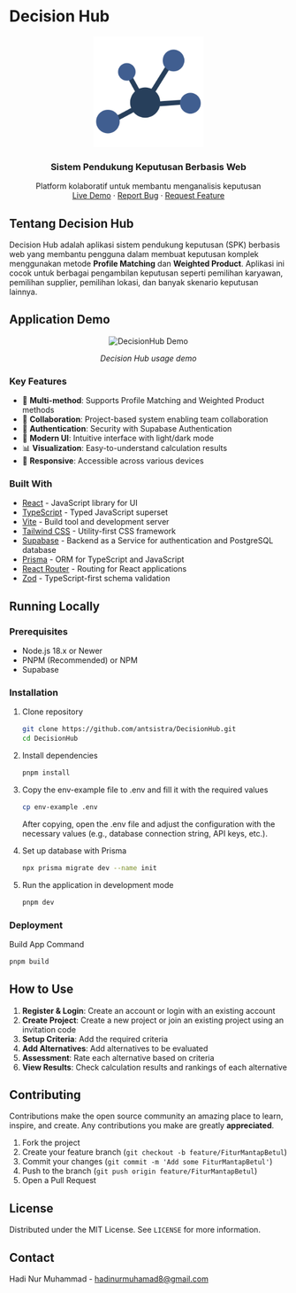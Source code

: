 # Decision Hub

<div align="center">
  <img src="./public/decihub.svg" alt="DecisionHub Logo" width="200" />
  <h3 align="center">Sistem Pendukung Keputusan Berbasis Web</h3>

  <p align="center">
    Platform kolaboratif untuk membantu menganalisis keputusan 
    <br />
    <a href="http://decihub.hadinm.my.id">Live Demo</a>
    ·
    <a href="https://github.com/Antsistra/DecisionHub/issues">Report Bug</a>
    ·
    <a href="https://github.com/Antsistra/DecisionHub/issues">Request Feature</a>
  </p>
</div>

## Tentang Decision Hub

Decision Hub adalah aplikasi sistem pendukung keputusan (SPK) berbasis web yang membantu pengguna dalam membuat keputusan komplek menggunakan metode **Profile Matching** dan **Weighted Product**. Aplikasi ini cocok untuk berbagai pengambilan keputusan seperti pemilihan karyawan, pemilihan supplier, pemilihan lokasi, dan banyak skenario keputusan lainnya.

## Application Demo

<div align="center">
  <img src="./public/decihub-demo.gif" alt="DecisionHub Demo" width="800" />
  <p><i>Decision Hub usage demo</i></p>
</div>

### Key Features

- 🚀 **Multi-method**: Supports Profile Matching and Weighted Product methods
- 👥 **Collaboration**: Project-based system enabling team collaboration
- 🔐 **Authentication**: Security with Supabase Authentication
- 🎨 **Modern UI**: Intuitive interface with light/dark mode
- 📊 **Visualization**: Easy-to-understand calculation results
- 📱 **Responsive**: Accessible across various devices

### Built With

- [React](https://react.dev/) - JavaScript library for UI
- [TypeScript](https://www.typescriptlang.org/) - Typed JavaScript superset
- [Vite](https://vitejs.dev/) - Build tool and development server
- [Tailwind CSS](https://tailwindcss.com/) - Utility-first CSS framework
- [Supabase](https://supabase.com/) - Backend as a Service for authentication and PostgreSQL database
- [Prisma](https://www.prisma.io/) - ORM for TypeScript and JavaScript
- [React Router](https://reactrouter.com/) - Routing for React applications
- [Zod](https://zod.dev/) - TypeScript-first schema validation

## Running Locally

### Prerequisites

- Node.js 18.x or Newer
- PNPM (Recommended) or NPM
- Supabase

### Installation

1. Clone repository

   ```sh
   git clone https://github.com/antsistra/DecisionHub.git
   cd DecisionHub
   ```

2. Install dependencies

   ```sh
   pnpm install
   ```

3. Copy the env-example file to .env and fill it with the required values

   ```sh
   cp env-example .env
   ```

   After copying, open the .env file and adjust the configuration with the necessary values (e.g., database connection string, API keys, etc.).

4. Set up database with Prisma

   ```sh
   npx prisma migrate dev --name init
   ```

5. Run the application in development mode
   ```sh
   pnpm dev
   ```

### Deployment

Build App Command

```sh
pnpm build
```

## How to Use

1. **Register & Login**: Create an account or login with an existing account
2. **Create Project**: Create a new project or join an existing project using an invitation code
3. **Setup Criteria**: Add the required criteria
4. **Add Alternatives**: Add alternatives to be evaluated
5. **Assessment**: Rate each alternative based on criteria
6. **View Results**: Check calculation results and rankings of each alternative

## Contributing

Contributions make the open source community an amazing place to learn, inspire, and create. Any contributions you make are greatly **appreciated**.

1. Fork the project
2. Create your feature branch (`git checkout -b feature/FiturMantapBetul`)
3. Commit your changes (`git commit -m 'Add some FiturMantapBetul'`)
4. Push to the branch (`git push origin feature/FiturMantapBetul`)
5. Open a Pull Request

## License

Distributed under the MIT License. See `LICENSE` for more information.

## Contact

Hadi Nur Muhammad - hadinurmuhamad8@gmail.com
